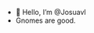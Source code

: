 - 👋 Hello, I’m @Josuavl
- Gnomes are good.

<!---
Josuavl/Josuavl is a ✨ special ✨ repository because its `README.md` (this file) appears on your GitHub profile.
You can click the Preview link to take a look at your changes.
--->
